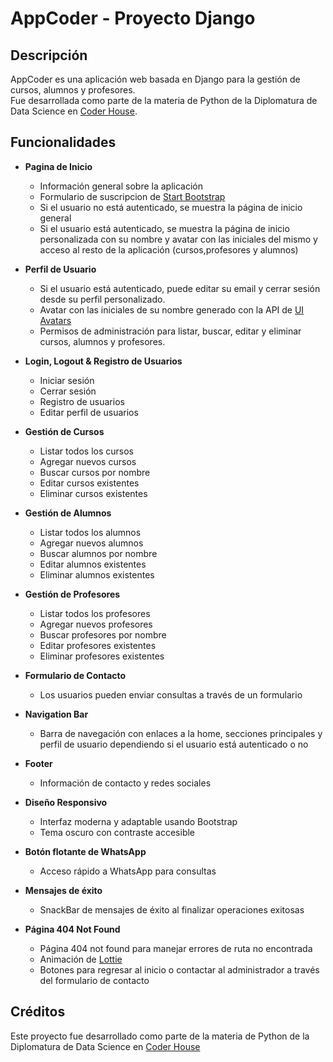 # AppCoder - Proyecto Django

## Descripción

AppCoder es una aplicación web basada en Django para la gestión de cursos, alumnos y profesores.  
Fue desarrollada como parte de la materia de Python de la Diplomatura de Data Science en [Coder House](https://www.coderhouse.com/).

## Funcionalidades

- **Pagina de Inicio**
  - Información general sobre la aplicación
  - Formulario de suscripcion de [Start Bootstrap](https://startbootstrap.com)
  - Si el usuario no está autenticado, se muestra la página de inicio general
  - Si el usuario está autenticado, se muestra la página de inicio personalizada con su nombre y avatar con las iniciales del mismo y acceso al resto de la aplicación (cursos,profesores y alumnos)

- **Perfil de Usuario**
  - Si el usuario está autenticado, puede editar su email y cerrar sesión desde su perfil personalizado.
  - Avatar con las iniciales de su nombre generado con la API de [UI Avatars](https://ui-avatars.com/)
  - Permisos de administración para listar, buscar, editar y eliminar cursos, alumnos y profesores. 

- **Login, Logout & Registro de Usuarios**
  - Iniciar sesión
  - Cerrar sesión
  - Registro de usuarios
  - Editar perfil de usuarios

- **Gestión de Cursos**
  - Listar todos los cursos
  - Agregar nuevos cursos
  - Buscar cursos por nombre
  - Editar cursos existentes
  - Eliminar cursos existentes

- **Gestión de Alumnos**
  - Listar todos los alumnos
  - Agregar nuevos alumnos
  - Buscar alumnos por nombre
  - Editar alumnos existentes
  - Eliminar alumnos existentes

- **Gestión de Profesores**
  - Listar todos los profesores
  - Agregar nuevos profesores
  - Buscar profesores por nombre
  - Editar profesores existentes
  - Eliminar profesores existentes

- **Formulario de Contacto**
  - Los usuarios pueden enviar consultas a través de un formulario

- **Navigation Bar**
  - Barra de navegación con enlaces a la home, secciones principales y perfil de usuario dependiendo si el usuario está autenticado o no

- **Footer**
  - Información de contacto y redes sociales

- **Diseño Responsivo**
  - Interfaz moderna y adaptable usando Bootstrap
  - Tema oscuro con contraste accesible

- **Botón flotante de WhatsApp**
  - Acceso rápido a WhatsApp para consultas

- **Mensajes de éxito**
  - SnackBar de mensajes de éxito al finalizar operaciones exitosas

- **Página 404 Not Found**  
  - Página 404 not found para manejar errores de ruta no encontrada 
  - Animación de [Lottie](https://app.lottiefiles.com/)
  - Botones para regresar al inicio o contactar al administrador a través del formulario de contacto

## Créditos

Este proyecto fue desarrollado como parte de la materia de Python de la Diplomatura de Data Science en [Coder House](https://www.coderhouse.com/)